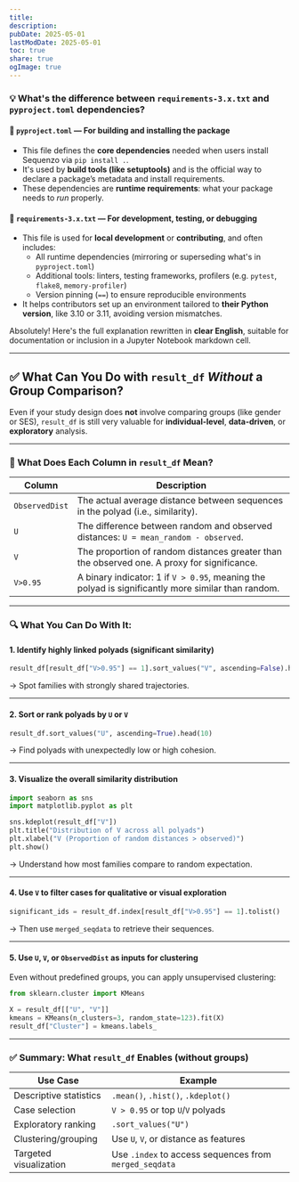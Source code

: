 ```yaml
---
title:
description:
pubDate: 2025-05-01
lastModDate: 2025-05-01
toc: true
share: true
ogImage: true
---
```



### 💡 What's the difference between `requirements-3.x.txt` and `pyproject.toml` dependencies?

#### 🧱 `pyproject.toml` — **For building and installing the package**
- This file defines the **core dependencies** needed when users install Sequenzo via `pip install .`.
- It's used by **build tools (like setuptools)** and is the official way to declare a package’s metadata and install requirements.
- These dependencies are **runtime requirements**: what your package needs to *run* properly.

#### 🧪 `requirements-3.x.txt` — **For development, testing, or debugging**
- This file is used for **local development** or **contributing**, and often includes:
    - All runtime dependencies (mirroring or superseding what's in `pyproject.toml`)
    - Additional tools: linters, testing frameworks, profilers (e.g. `pytest`, `flake8`, `memory-profiler`)
    - Version pinning (`==`) to ensure reproducible environments
- It helps contributors set up an environment tailored to **their Python version**, like 3.10 or 3.11, avoiding version mismatches.




Absolutely! Here's the full explanation rewritten in **clear English**, suitable for documentation or inclusion in a Jupyter Notebook markdown cell.

---

## ✅ What Can You Do with `result_df` *Without* a Group Comparison?

Even if your study design does **not** involve comparing groups (like gender or SES), `result_df` is still very valuable for **individual-level**, **data-driven**, or **exploratory** analysis.

---

### 📘 What Does Each Column in `result_df` Mean?

| Column         | Description                                                                                        |
| -------------- | -------------------------------------------------------------------------------------------------- |
| `ObservedDist` | The actual average distance between sequences in the polyad (i.e., similarity).                    |
| `U`            | The difference between random and observed distances: `U = mean_random - observed`.                |
| `V`            | The proportion of random distances greater than the observed one. A proxy for significance.        |
| `V>0.95`       | A binary indicator: 1 if `V > 0.95`, meaning the polyad is significantly more similar than random. |

---

### 🔍 What You Can Do With It:

#### 1. **Identify highly linked polyads (significant similarity)**

```python
result_df[result_df["V>0.95"] == 1].sort_values("V", ascending=False).head()
```

→ Spot families with strongly shared trajectories.

---

#### 2. **Sort or rank polyads by `U` or `V`**

```python
result_df.sort_values("U", ascending=True).head(10)
```

→ Find polyads with unexpectedly low or high cohesion.

---

#### 3. **Visualize the overall similarity distribution**

```python
import seaborn as sns
import matplotlib.pyplot as plt

sns.kdeplot(result_df["V"])
plt.title("Distribution of V across all polyads")
plt.xlabel("V (Proportion of random distances > observed)")
plt.show()
```

→ Understand how most families compare to random expectation.

---

#### 4. **Use `V` to filter cases for qualitative or visual exploration**

```python
significant_ids = result_df.index[result_df["V>0.95"] == 1].tolist()
```

→ Then use `merged_seqdata` to retrieve their sequences.

---

#### 5. **Use `U`, `V`, or `ObservedDist` as inputs for clustering**

Even without predefined groups, you can apply unsupervised clustering:

```python
from sklearn.cluster import KMeans

X = result_df[["U", "V"]]
kmeans = KMeans(n_clusters=3, random_state=123).fit(X)
result_df["Cluster"] = kmeans.labels_
```

---

### ✅ Summary: What `result_df` Enables (without groups)

| Use Case               | Example                                                |
| ---------------------- | ------------------------------------------------------ |
| Descriptive statistics | `.mean()`, `.hist()`, `.kdeplot()`                     |
| Case selection         | `V > 0.95` or top `U`/`V` polyads                      |
| Exploratory ranking    | `.sort_values("U")`                                    |
| Clustering/grouping    | Use `U`, `V`, or distance as features                  |
| Targeted visualization | Use `.index` to access sequences from `merged_seqdata` |

